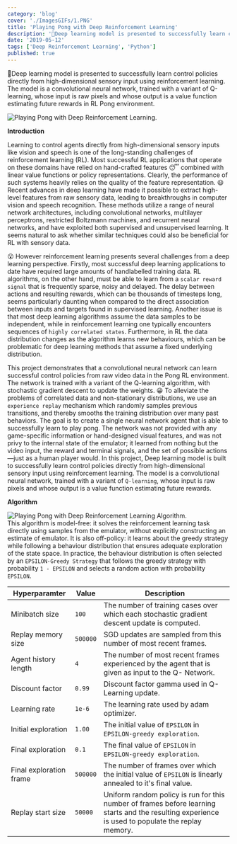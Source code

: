 ```yaml
---
category: 'blog'
cover: './ImagesGIFs/1.PNG'
title: 'Playing Pong with Deep Reinforcement Learning'
description: '🏓Deep learning model is presented to successfully learn control policies directly from high-dimensional sensory input using reinforcement learning. The model is a convolutional neural network, trained with a variant of Q-learning, whose input is raw pixels and whose output is a value function estimating future rewards in RL Pong environment.'
date: '2019-05-12'
tags: ['Deep Reinforcement Learning', 'Python']
published: true
---
```


🏓Deep learning model is presented to successfully learn control policies directly from high-dimensional sensory input using reinforcement learning. The model is a convolutional neural network, trained with a variant of Q-learning, whose input is raw pixels and whose output is a value function estimating future rewards in RL Pong environment.

![Playing Pong with Deep Reinforcement Learning.](https://i.imgur.com/KL81DO7.gif)

**Introduction**

Learning to control agents directly from high-dimensional sensory inputs like vision and speech is one of the long-standing challenges of reinforcement learning (RL). Most successful RL applications that operate on these domains have relied on hand-crafted features 😴 combined with linear value functions or policy representations. Clearly, the performance of such systems heavily relies on the quality of the feature representation. 😃 Recent advances in deep learning have made it possible to extract high-level features from raw sensory data, leading to breakthroughs in computer vision and speech recognition. These methods utilize a range of neural network architectures, including convolutional networks, multilayer perceptrons, restricted Boltzmann machines, and recurrent neural networks, and have exploited both supervised and unsupervised learning. It seems natural to ask whether similar techniques could also be beneficial for RL with sensory data.

😮 However reinforcement learning presents several challenges from a deep learning perspective. Firstly, most successful deep learning applications to date have required large amounts of handlabelled training data. RL algorithms, on the other hand, must be able to learn from a `scalar reward signal` that is frequently sparse, noisy and delayed. The delay between actions and resulting rewards, which can be thousands of timesteps long, seems particularly daunting when compared to the direct association between inputs and targets found in supervised learning. Another issue is that most deep learning algorithms assume the data samples to be independent, while in reinforcement learning one typically encounters sequences of `highly correlated states`. Furthermore, in RL the data distribution changes as the algorithm learns new behaviours, which can be problematic for deep learning methods that assume a fixed underlying distribution.

This project demonstrates that a convolutional neural network can learn successful control policies from raw video data in the Pong RL environment. The network is trained with a variant of the Q-learning algorithm, with stochastic gradient descent to update the weights. :grinning: To alleviate the problems of correlated data and non-stationary distributions, we use an `experience replay` mechanism which randomly samples previous transitions, and thereby smooths the training distribution over many past behaviors. The goal is to create a single neural network agent that is able to successfully learn to play pong. The network was not provided with any game-specific information or hand-designed visual features, and was not privy to the internal state of the emulator; it learned from nothing but the video input, the reward and terminal signals, and the set of possible actions—just as a human player would. In this project, Deep learning model is built to successfully learn control policies directly from high-dimensional sensory input using reinforcement learning. The model is a convolutional neural network, trained with a variant of `Q-learning`, whose input is raw pixels and whose output is a value function estimating future rewards.

**Algorithm**<br>

![Playing Pong with Deep Reinforcement Learning Algorithm.](https://i.imgur.com/HHClFOS.png)<br>
This algorithm is model-free: it solves the reinforcement learning task directly using samples from the emulator, without explicitly constructing an estimate of emulator. It is also off-policy: it learns about the greedy strategy while following a behaviour distribution that ensures adequate exploration of the state space. In practice, the behaviour distribution is often selected by an `EPSILON-Greedy Strategy` that follows the greedy strategy with probability `1 - EPSILON` and selects a random action with probability `EPSILON`.

| Hyperparamter           | Value    | Description                                                                                                                                       |
| ----------------------- | -------- | ------------------------------------------------------------------------------------------------------------------------------------------------- |
| Minibatch size          | `100`    | The number of training cases over which each stochastic gradient descent update is computed.                                                      |
| Replay memory size      | `500000` | SGD updates are sampled from this number of most recent frames.                                                                                   |
| Agent history length    | `4`      | The number of most recent frames experienced by the agent that is given as input to the Q- Network.                                               |
| Discount factor         | `0.99`   | Discount factor gamma used in Q-Learning update.                                                                                                  |
| Learning rate           | `1e-6`   | The learning rate used by adam optimizer.                                                                                                         |
| Initial exploration     | `1.00`   | The initial value of `EPSILON` in `EPSILON-greedy exploration`.                                                                                   |
| Final exploration       | `0.1`    | The final value of `EPSILON` in `EPSILON-greedy exploration`.                                                                                     |
| Final exploration frame | `500000` | The number of frames over which the initial value of `EPSILON` is linearly annealed to it's final value.                                          |
| Replay start size       | `50000`  | Uniform random policy is run for this number of frames before learning starts and the resulting experience is used to populate the replay memory. |
